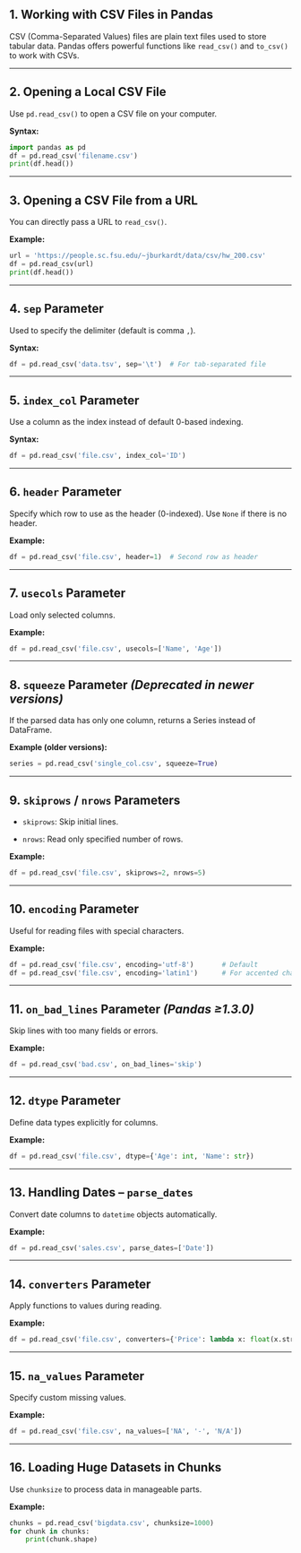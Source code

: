 

## **1. Working with CSV Files in Pandas**

CSV (Comma-Separated Values) files are plain text files used to store tabular data. Pandas offers powerful functions like `read_csv()` and `to_csv()` to work with CSVs.

---

## **2. Opening a Local CSV File**

Use `pd.read_csv()` to open a CSV file on your computer.

**Syntax:**

```python
import pandas as pd
df = pd.read_csv('filename.csv')
print(df.head())
```

---

## **3. Opening a CSV File from a URL**

You can directly pass a URL to `read_csv()`.

**Example:**

```python
url = 'https://people.sc.fsu.edu/~jburkardt/data/csv/hw_200.csv'
df = pd.read_csv(url)
print(df.head())
```

---

## **4. `sep` Parameter**

Used to specify the delimiter (default is comma `,`).

**Syntax:**

```python
df = pd.read_csv('data.tsv', sep='\t')  # For tab-separated file
```

---

## **5. `index_col` Parameter**

Use a column as the index instead of default 0-based indexing.

**Syntax:**

```python
df = pd.read_csv('file.csv', index_col='ID')
```

---

## **6. `header` Parameter**

Specify which row to use as the header (0-indexed). Use `None` if there is no header.

**Example:**

```python
df = pd.read_csv('file.csv', header=1)  # Second row as header
```

---

## **7. `usecols` Parameter**

Load only selected columns.

**Example:**

```python
df = pd.read_csv('file.csv', usecols=['Name', 'Age'])
```

---

## **8. `squeeze` Parameter** _(Deprecated in newer versions)_

If the parsed data has only one column, returns a Series instead of DataFrame.

**Example (older versions):**

```python
series = pd.read_csv('single_col.csv', squeeze=True)
```

---

## **9. `skiprows` / `nrows` Parameters**

- `skiprows`: Skip initial lines.
    
- `nrows`: Read only specified number of rows.
    

**Example:**

```python
df = pd.read_csv('file.csv', skiprows=2, nrows=5)
```

---

## **10. `encoding` Parameter**

Useful for reading files with special characters.

**Example:**

```python
df = pd.read_csv('file.csv', encoding='utf-8')       # Default
df = pd.read_csv('file.csv', encoding='latin1')      # For accented chars
```

---

## **11. `on_bad_lines` Parameter** _(Pandas ≥1.3.0)_

Skip lines with too many fields or errors.

**Example:**

```python
df = pd.read_csv('bad.csv', on_bad_lines='skip')
```

---

## **12. `dtype` Parameter**

Define data types explicitly for columns.

**Example:**

```python
df = pd.read_csv('file.csv', dtype={'Age': int, 'Name': str})
```

---

## **13. Handling Dates – `parse_dates`**

Convert date columns to `datetime` objects automatically.

**Example:**

```python
df = pd.read_csv('sales.csv', parse_dates=['Date'])
```

---

## **14. `converters` Parameter**

Apply functions to values during reading.

**Example:**

```python
df = pd.read_csv('file.csv', converters={'Price': lambda x: float(x.strip('$'))})
```

---

## **15. `na_values` Parameter**

Specify custom missing values.

**Example:**

```python
df = pd.read_csv('file.csv', na_values=['NA', '-', 'N/A'])
```

---

## **16. Loading Huge Datasets in Chunks**

Use `chunksize` to process data in manageable parts.

**Example:**

```python
chunks = pd.read_csv('bigdata.csv', chunksize=1000)
for chunk in chunks:
    print(chunk.shape)
```
